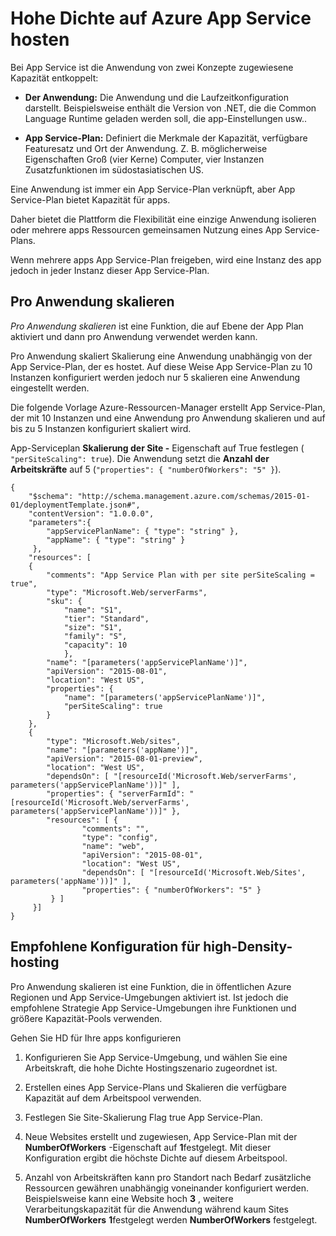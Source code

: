 <properties
    pageTitle="Hohe Dichte Hosten in Azure App Service | Microsoft Azure"
    description="Hohe Dichte auf Azure App Service hosten"
    authors="btardif"
    manager="wpickett"
    editor=""
    services="app-service\web"
    documentationCenter=""/>

<tags
    ms.service="app-service-web"
    ms.workload="web"
    ms.tgt_pltfrm="na"
    ms.devlang="multiple"
    ms.topic="article"
    ms.date="10/24/2016"
    ms.author="byvinyal"/>

# <a name="high-density-hosting-on-azure-app-service"></a>Hohe Dichte auf Azure App Service hosten

Bei App Service ist die Anwendung von zwei Konzepte zugewiesene Kapazität entkoppelt:

- **Der Anwendung:** Die Anwendung und die Laufzeitkonfiguration darstellt. Beispielsweise enthält die Version von .NET, die die Common Language Runtime geladen werden soll, die app-Einstellungen usw..

- **App Service-Plan:** Definiert die Merkmale der Kapazität, verfügbare Featuresatz und Ort der Anwendung. Z. B. möglicherweise Eigenschaften Groß (vier Kerne) Computer, vier Instanzen Zusatzfunktionen im südostasiatischen US.

Eine Anwendung ist immer ein App Service-Plan verknüpft, aber App Service-Plan bietet Kapazität für apps.

Daher bietet die Plattform die Flexibilität eine einzige Anwendung isolieren oder mehrere apps Ressourcen gemeinsamen Nutzung eines App Service-Plans.

Wenn mehrere apps App Service-Plan freigeben, wird eine Instanz des app jedoch in jeder Instanz dieser App Service-Plan.

## <a name="per-app-scaling"></a>Pro Anwendung skalieren
*Pro Anwendung skalieren* ist eine Funktion, die auf Ebene der App Plan aktiviert und dann pro Anwendung verwendet werden kann.

Pro Anwendung skaliert Skalierung eine Anwendung unabhängig von der App Service-Plan, der es hostet. Auf diese Weise App Service-Plan zu 10 Instanzen konfiguriert werden jedoch nur 5 skalieren eine Anwendung eingestellt werden.

Die folgende Vorlage Azure-Ressourcen-Manager erstellt App Service-Plan, der mit 10 Instanzen und eine Anwendung pro Anwendung skalieren und auf bis zu 5 Instanzen konfiguriert skaliert wird.

App-Serviceplan **Skalierung der Site -** Eigenschaft auf True festlegen ( `"perSiteScaling": true`). Die Anwendung setzt die **Anzahl der Arbeitskräfte** auf 5 (`"properties": { "numberOfWorkers": "5" }`).

    {
        "$schema": "http://schema.management.azure.com/schemas/2015-01-01/deploymentTemplate.json#",
        "contentVersion": "1.0.0.0",
        "parameters":{
            "appServicePlanName": { "type": "string" },
            "appName": { "type": "string" }
         },
        "resources": [
        {
            "comments": "App Service Plan with per site perSiteScaling = true",
            "type": "Microsoft.Web/serverFarms",
            "sku": {
                "name": "S1",
                "tier": "Standard",
                "size": "S1",
                "family": "S",
                "capacity": 10
                },
            "name": "[parameters('appServicePlanName')]",
            "apiVersion": "2015-08-01",
            "location": "West US",
            "properties": {
                "name": "[parameters('appServicePlanName')]",
                "perSiteScaling": true
            }
        },
        {
            "type": "Microsoft.Web/sites",
            "name": "[parameters('appName')]",
            "apiVersion": "2015-08-01-preview",
            "location": "West US",
            "dependsOn": [ "[resourceId('Microsoft.Web/serverFarms', parameters('appServicePlanName'))]" ],
            "properties": { "serverFarmId": "[resourceId('Microsoft.Web/serverFarms', parameters('appServicePlanName'))]" },
            "resources": [ {
                    "comments": "",
                    "type": "config",
                    "name": "web",
                    "apiVersion": "2015-08-01",
                    "location": "West US",
                    "dependsOn": [ "[resourceId('Microsoft.Web/Sites', parameters('appName'))]" ],
                    "properties": { "numberOfWorkers": "5" }
             } ]
         }]
    }


## <a name="recommended-configuration-for-high-density-hosting"></a>Empfohlene Konfiguration für high-Density-hosting

Pro Anwendung skalieren ist eine Funktion, die in öffentlichen Azure Regionen und App Service-Umgebungen aktiviert ist. Ist jedoch die empfohlene Strategie App Service-Umgebungen ihre Funktionen und größere Kapazität-Pools verwenden.  

Gehen Sie HD für Ihre apps konfigurieren

1. Konfigurieren Sie App Service-Umgebung, und wählen Sie eine Arbeitskraft, die hohe Dichte Hostingszenario zugeordnet ist.

1. Erstellen eines App Service-Plans und Skalieren die verfügbare Kapazität auf dem Arbeitspool verwenden.

1. Festlegen Sie Site-Skalierung Flag true App Service-Plan.

1. Neue Websites erstellt und zugewiesen, App Service-Plan mit der **NumberOfWorkers** -Eigenschaft auf **1**festgelegt. Mit dieser Konfiguration ergibt die höchste Dichte auf diesem Arbeitspool.

1. Anzahl von Arbeitskräften kann pro Standort nach Bedarf zusätzliche Ressourcen gewähren unabhängig voneinander konfiguriert werden. Beispielsweise kann eine Website hoch **3** , weitere Verarbeitungskapazität für die Anwendung während kaum Sites **NumberOfWorkers** **1**festgelegt werden **NumberOfWorkers** festgelegt.
